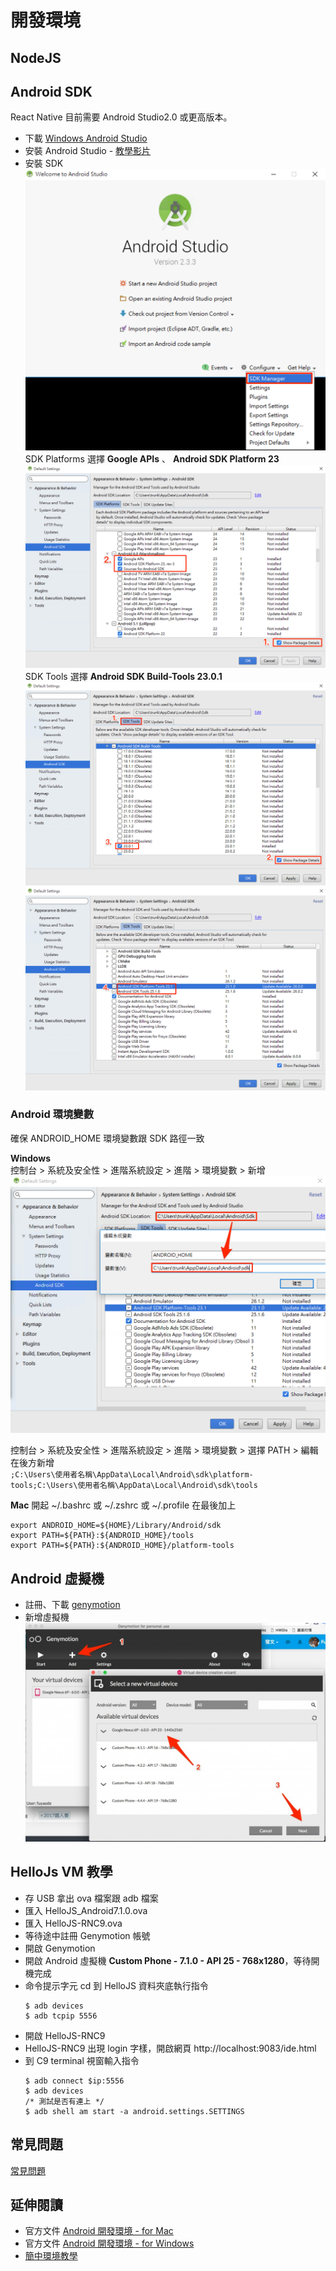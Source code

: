 # 開發環境

## NodeJS

## Android SDK
React Native 目前需要 Android Studio2.0 或更高版本。

- 下載 [Windows Android Studio](https://developer.android.com/studio/index.html)
- 安裝 Android Studio - [教學影片](https://developer.android.com/studio/install.html)
- 安裝 SDK
![](./assets/androidstudio1.png)
SDK Platforms 選擇 **Google APIs** 、 **Android SDK Platform 23**
![](./assets/androidstudio2.png)
SDK Tools 選擇 **Android SDK Build-Tools 23.0.1**
![](./assets/androidstudio3.png)
![](./assets/androidstudio4.png)

### Android 環境變數
確保 ANDROID_HOME 環境變數跟 SDK 路徑一致  

**Windows**  
控制台 > 系統及安全性 > 進階系統設定 > 進階 > 環境變數 > 新增
![](./assets/androidhome.png)

控制台 > 系統及安全性 > 進階系統設定 > 進階 > 環境變數 > 選擇 PATH > 編輯
在後方新增  
`;C:\Users\使用者名稱\AppData\Local\Android\sdk\platform-tools;C:\Users\使用者名稱\AppData\Local\Android\sdk\tools`

**Mac**
開起 ~/.bashrc 或 ~/.zshrc 或 ~/.profile 在最後加上
```
export ANDROID_HOME=${HOME}/Library/Android/sdk
export PATH=${PATH}:${ANDROID_HOME}/tools
export PATH=${PATH}:${ANDROID_HOME}/platform-tools
```
## Android 虛擬機

- 註冊、下載 [genymotion](https://www.genymotion.com/pricing-and-licensing/)
- 新增虛擬機
![](./assets/genymotion1.jpg)

## HelloJs VM 教學
- 存 USB 拿出 ova 檔案跟 adb 檔案
- 匯入 HelloJS_Android7.1.0.ova
- 匯入 HelloJS-RNC9.ova
- 等待途中註冊 Genymotion 帳號
- 開啟 Genymotion
- 開啟 Android 虛擬機 **Custom Phone - 7.1.0 - API 25 - 768x1280**，等待開機完成
- 命令提示字元 cd 到 HelloJS 資料夾底執行指令
  ```
  $ adb devices
  $ adb tcpip 5556
  ```
- 開啟 HelloJS-RNC9 
- HelloJS-RNC9 出現 login 字樣，開啟網頁 http://localhost:9083/ide.html
- 到 C9 terminal 視窗輸入指令
  ```
  $ adb connect $ip:5556
  $ adb devices
  /* 測試是否有連上 */
  $ adb shell am start -a android.settings.SETTINGS
  ```


## 常見問題
[常見問題](http://bbs.reactnative.cn/topic/130/%E6%96%B0%E6%89%8B%E6%8F%90%E9%97%AE%E5%89%8D%E5%85%88%E6%9D%A5%E8%BF%99%E9%87%8C%E7%9C%8B%E7%9C%8B-react-native%E7%9A%84%E5%B8%B8%E8%A7%81%E9%97%AE%E9%A2%98)

## 延伸閱讀
* 官方文件 [Android 開發環境 - for Mac](http://facebook.github.io/react-native/releases/0.44/docs/getting-started.html#android-development-environment)
* 官方文件 [Android 開發環境 - for Windows](http://facebook.github.io/react-native/releases/0.44/docs/getting-started.html#android-development-environment)
* [簡中環境教學](http://reactnative.cn/docs/0.47/getting-started.html)
